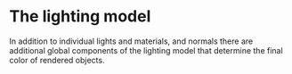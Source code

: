 # The lighting model

In addition to individual lights and materials, and normals there are additional global components of the lighting model that determine the final color of rendered objects.